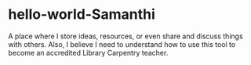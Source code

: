 # hello-world-Samanthi
A place where I store ideas, resources, or even share and discuss things with others.
Also, I believe I need to understand how to use this tool to become an accredited Library Carpentry teacher. 
